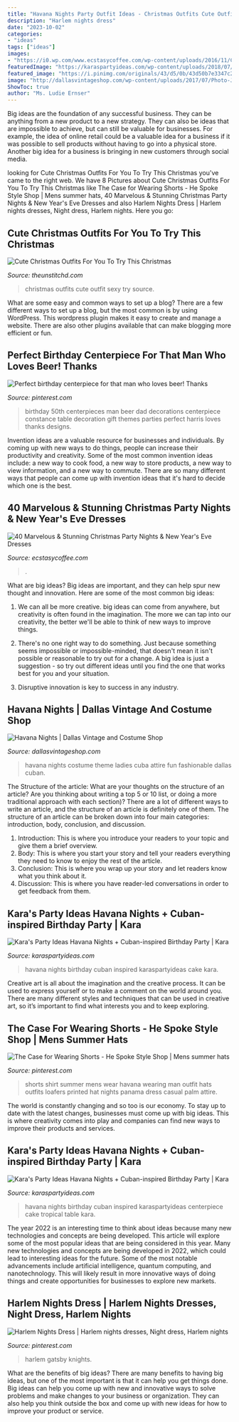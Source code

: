 ```yaml
---
title: "Havana Nights Party Outfit Ideas - Christmas Outfits Cute Outfit Sexy Try Source"
description: "Harlem nights dress"
date: "2023-10-02"
categories:
- "ideas"
tags: ["ideas"]
images:
- "https://i0.wp.com/www.ecstasycoffee.com/wp-content/uploads/2016/11/Christmas-and-New-Year‘s-Eve-Dresses-Ideas-17.jpg?resize=675%2C1012"
featuredImage: "https://karaspartyideas.com/wp-content/uploads/2018/07/Havana-Nights-Birthday-Party-via-Karas-Party-Ideas-KarasPartyIdeas.com17.jpeg"
featured_image: "https://i.pinimg.com/originals/43/d5/0b/43d50b7e3347c2f10b11fca81ad9f8a1.jpg"
image: "http://dallasvintageshop.com/wp-content/uploads/2017/07/Photo-Jul-28-12-08-09-PM.jpg"
ShowToc: true
author: "Ms. Ludie Ernser"
---
```



Big ideas are the foundation of any successful business. They can be anything from a new product to a new strategy. They can also be ideas that are impossible to achieve, but can still be valuable for businesses. For example, the idea of online retail could be a valuable idea for a business if it was possible to sell products without having to go into a physical store. Another big idea for a business is bringing in new customers through social media.

	

		
looking for Cute Christmas Outfits For You To Try This Christmas you've came to the right web. We have 8 Pictures about Cute Christmas Outfits For You To Try This Christmas like The Case for Wearing Shorts - He Spoke Style Shop | Mens summer hats, 40 Marvelous &amp; Stunning Christmas Party Nights &amp; New Year&#039;s Eve Dresses and also Harlem Nights Dress | Harlem nights dresses, Night dress, Harlem nights. Here you go:
		
    
## Cute Christmas Outfits For You To Try This Christmas

<img loading=lazy src="https://i1.wp.com/www.theunstitchd.com/women/wp-content/uploads/2019/12/Sexy-Christmas-Outfit-Ideas-for-Women.jpg?fit=637%2C1341&amp;ssl=1" onerror="this.onerror=null;this.src='https://tse1.mm.bing.net/th?id=OIP.9BM5ddJVOgrUg27Sp_t5HQHaPl&amp;pid=15.1';" alt="Cute Christmas Outfits For You To Try This Christmas">

_Source: theunstitchd.com_

>christmas outfits cute outfit sexy try source. 

	

What are some easy and common ways to set up a blog?
There are a few different ways to set up a blog, but the most common is by using WordPress. This wordpress plugin makes it easy to create and manage a website. There are also other plugins available that can make blogging more efficient or fun.

    
## Perfect Birthday Centerpiece For That Man Who Loves Beer! Thanks

<img loading=lazy src="https://i.pinimg.com/736x/44/95/c6/4495c6d9921b5d16b06b44e8bf351038--dad-birthday-birthday-ideas.jpg" onerror="this.onerror=null;this.src='https://tse2.mm.bing.net/th?id=OIP.g9tS3jxZqVnbNdYY25xXQAHaLH&amp;pid=15.1';" alt="Perfect birthday centerpiece for that man who loves beer! Thanks">

_Source: pinterest.com_

>birthday 50th centerpieces man beer dad decorations centerpiece constance table decoration gift themes parties perfect harris loves thanks designs. 

	

Invention ideas are a valuable resource for businesses and individuals. By coming up with new ways to do things, people can increase their productivity and creativity. Some of the most common invention ideas include: a new way to cook food, a new way to store products, a new way to view information, and a new way to commute. There are so many different ways that people can come up with invention ideas that it's hard to decide which one is the best.

    
## 40 Marvelous &amp; Stunning Christmas Party Nights &amp; New Year&#039;s Eve Dresses

<img loading=lazy src="https://i0.wp.com/www.ecstasycoffee.com/wp-content/uploads/2016/11/Christmas-and-New-Year‘s-Eve-Dresses-Ideas-17.jpg?resize=675%2C1012" onerror="this.onerror=null;this.src='https://tse1.mm.bing.net/th?id=OIP.TQnesx42rKdEQNjrgA-cLAHaLG&amp;pid=15.1';" alt="40 Marvelous &amp; Stunning Christmas Party Nights &amp; New Year&#039;s Eve Dresses">

_Source: ecstasycoffee.com_

>. 

	

What are big ideas?
Big ideas are important, and they can help spur new thought and innovation. Here are some of the most common big ideas:
1. We can all be more creative. big ideas can come from anywhere, but creativity is often found in the imagination. The more we can tap into our creativity, the better we'll be able to think of new ways to improve things.

2. There's no one right way to do something. Just because something seems impossible or impossible-minded, that doesn't mean it isn't possible or reasonable to try out for a change. A big idea is just a suggestion - so try out different ideas until you find the one that works best for you and your situation.

3. Disruptive innovation is key to success in any industry.

    
## Havana Nights | Dallas Vintage And Costume Shop

<img loading=lazy src="http://dallasvintageshop.com/wp-content/uploads/2017/07/Photo-Jul-28-12-08-09-PM.jpg" onerror="this.onerror=null;this.src='https://tse3.mm.bing.net/th?id=OIP.XOITuUBtWNprLQjvmpKisQAAAA&amp;pid=15.1';" alt="Havana Nights | Dallas Vintage and Costume Shop">

_Source: dallasvintageshop.com_

>havana nights costume theme ladies cuba attire fun fashionable dallas cuban. 

	

The Structure of the article: What are your thoughts on the structure of an article? Are you thinking about writing a top 5 or 10 list, or doing a more traditional approach with each section)?
There are a lot of different ways to write an article, and the structure of an article is definitely one of them. The structure of an article can be broken down into four main categories: introduction, body, conclusion, and discussion. 
1) Introduction: This is where you introduce your readers to your topic and give them a brief overview. 
2) Body: This is where you start your story and tell your readers everything they need to know to enjoy the rest of the article.
3) Conclusion: This is where you wrap up your story and let readers know what you think about it. 
4) Discussion: This is where you have reader-led conversations in order to get feedback from them.

    
## Kara&#039;s Party Ideas Havana Nights + Cuban-inspired Birthday Party | Kara

<img loading=lazy src="https://karaspartyideas.com/wp-content/uploads/2018/07/Havana-Nights-Birthday-Party-via-Karas-Party-Ideas-KarasPartyIdeas.com17.jpeg" onerror="this.onerror=null;this.src='https://tse2.mm.bing.net/th?id=OIP.gFHNSdTSm-FYxFjGiDBwpAHaLH&amp;pid=15.1';" alt="Kara&#039;s Party Ideas Havana Nights + Cuban-inspired Birthday Party | Kara">

_Source: karaspartyideas.com_

>havana nights birthday cuban inspired karaspartyideas cake kara. 

	

Creative art is all about the imagination and the creative process. It can be used to express yourself or to make a comment on the world around you. There are many different styles and techniques that can be used in creative art, so it’s important to find what interests you and to keep exploring.

    
## The Case For Wearing Shorts - He Spoke Style Shop | Mens Summer Hats

<img loading=lazy src="https://i.pinimg.com/originals/43/d5/0b/43d50b7e3347c2f10b11fca81ad9f8a1.jpg" onerror="this.onerror=null;this.src='https://tse4.mm.bing.net/th?id=OIP.RQMeYOkkXbIqQ8eGo62ZGgHaLH&amp;pid=15.1';" alt="The Case for Wearing Shorts - He Spoke Style Shop | Mens summer hats">

_Source: pinterest.com_

>shorts shirt summer mens wear havana wearing man outfit hats outfits loafers printed hat nights panama dress casual palm attire. 

	

The world is constantly changing and so too is our economy. To stay up to date with the latest changes, businesses must come up with big ideas. This is where creativity comes into play and companies can find new ways to improve their products and services.

    
## Kara&#039;s Party Ideas Havana Nights + Cuban-inspired Birthday Party | Kara

<img loading=lazy src="http://karaspartyideas.com/wp-content/uploads/2018/07/Havana-Nights-Birthday-Party-via-Karas-Party-Ideas-KarasPartyIdeas.com16.jpeg" onerror="this.onerror=null;this.src='https://tse2.mm.bing.net/th?id=OIP.64QKyD1oFS5HyRE7rvOLAQHaLI&amp;pid=15.1';" alt="Kara&#039;s Party Ideas Havana Nights + Cuban-inspired Birthday Party | Kara">

_Source: karaspartyideas.com_

>havana nights birthday cuban inspired karaspartyideas centerpiece cake tropical table kara. 

	

The year 2022 is an interesting time to think about ideas because many new technologies and concepts are being developed. This article will explore some of the most popular ideas that are being considered in this year.
Many new technologies and concepts are being developed in 2022, which could lead to interesting ideas for the future. Some of the most notable advancements include artificial intelligence, quantum computing, and nanotechnology. This will likely result in more innovative ways of doing things and create opportunities for businesses to explore new markets.

    
## Harlem Nights Dress | Harlem Nights Dresses, Night Dress, Harlem Nights

<img loading=lazy src="https://i.pinimg.com/originals/96/0c/53/960c53665822f780bf21ffc3152fed84.jpg" onerror="this.onerror=null;this.src='https://tse1.mm.bing.net/th?id=OIP.wW-ikAjgci2W6N2iSFdAVwHaJ4&amp;pid=15.1';" alt="Harlem Nights Dress | Harlem nights dresses, Night dress, Harlem nights">

_Source: pinterest.com_

>harlem gatsby knights. 

	

What are the benefits of big ideas?
There are many benefits to having big ideas, but one of the most important is that it can help you get things done. Big ideas can help you come up with new and innovative ways to solve problems and make changes to your business or organization. They can also help you think outside the box and come up with new ideas for how to improve your product or service.

